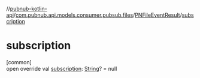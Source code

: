 //[pubnub-kotlin-api](../../../index.md)/[com.pubnub.api.models.consumer.pubsub.files](../index.md)/[PNFileEventResult](index.md)/[subscription](subscription.md)

# subscription

[common]\
open override val [subscription](subscription.md): [String](https://kotlinlang.org/api/latest/jvm/stdlib/kotlin/-string/index.html)? = null

